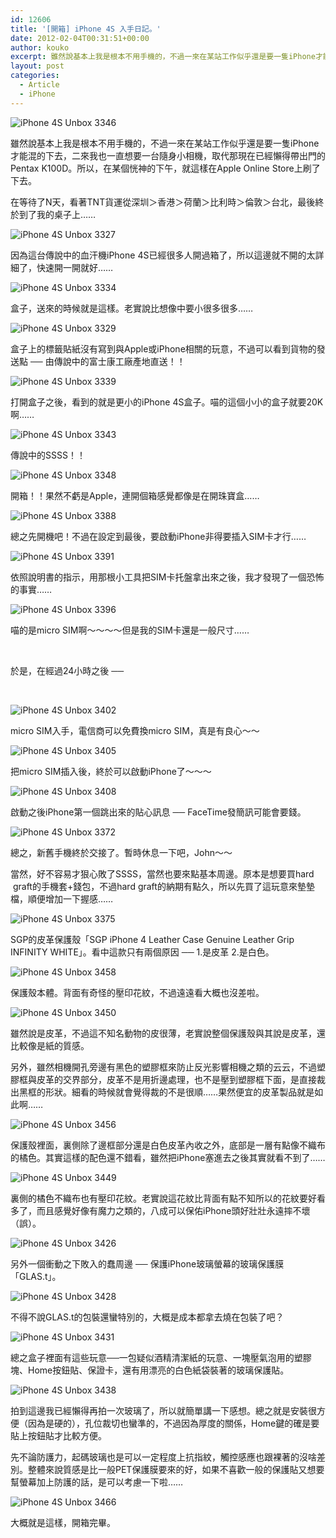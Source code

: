 ```yaml
---
id: 12606
title: '[開箱] iPhone 4S 入手日記。'
date: 2012-02-04T00:31:51+00:00
author: kouko
excerpt: 雖然說基本上我是根本不用手機的，不過一來在某站工作似乎還是要一隻iPhone才能混的下去，二來我也一直想要一台隨身小相機，取代那現在已經懶得帶出門的Pentax K100D。所以，在某個恍神的下午，就這樣在Apple Online Store上刷了下去。
layout: post
categories:
  - Article
  - iPhone
---
```

<img alt="iPhone 4S Unbox  3346"  src="/img/2012-02-04-iphone-4s-unbox-with-glast-and-sgp-iphone-4-leather-case-genuine-leather-grip/iphone4s_unbox_3346.jpg" title="iPhone 4S Unbox 3346.jpg"  />

雖然說基本上我是根本不用手機的，不過一來在某站工作似乎還是要一隻iPhone才能混的下去，二來我也一直想要一台隨身小相機，取代那現在已經懶得帶出門的Pentax K100D。所以，在某個恍神的下午，就這樣在Apple Online Store上刷了下去。

在等待了N天，看著TNT貨運從深圳＞香港＞荷蘭＞比利時＞倫敦＞台北，最後終於到了我的桌子上&hellip;&hellip;


<img alt="iPhone 4S Unbox  3327"  src="/img/2012-02-04-iphone-4s-unbox-with-glast-and-sgp-iphone-4-leather-case-genuine-leather-grip/iphone4s_unbox_3327.jpg" title="iPhone 4S Unbox 3327.jpg"  />

因為這台傳說中的血汗機iPhone 4S已經很多人開過箱了，所以這邊就不開的太詳細了，快速開一開就好&hellip;&hellip;

<img alt="iPhone 4S Unbox  3334"  src="/img/2012-02-04-iphone-4s-unbox-with-glast-and-sgp-iphone-4-leather-case-genuine-leather-grip/iphone4s_unbox_3334.jpg" title="iPhone 4S Unbox 3334.jpg"  />

盒子，送來的時候就是這樣。老實說比想像中要小很多很多&hellip;&hellip;

<img alt="iPhone 4S Unbox  3329"  src="/img/2012-02-04-iphone-4s-unbox-with-glast-and-sgp-iphone-4-leather-case-genuine-leather-grip/iphone4s_unbox_3329.jpg" title="iPhone 4S Unbox 3329.jpg"  />

盒子上的標籤貼紙沒有寫到與Apple或iPhone相關的玩意，不過可以看到貨物的發送點 ──&nbsp;由傳說中的富士康工廠產地直送！！

<img alt="iPhone 4S Unbox  3339"  src="/img/2012-02-04-iphone-4s-unbox-with-glast-and-sgp-iphone-4-leather-case-genuine-leather-grip/iphone4s_unbox_3339.jpg" title="iPhone 4S Unbox 3339.jpg"  />

打開盒子之後，看到的就是更小的iPhone 4S盒子。喵的這個小小的盒子就要20K啊&hellip;&hellip;

<img alt="iPhone 4S Unbox  3343"  src="/img/2012-02-04-iphone-4s-unbox-with-glast-and-sgp-iphone-4-leather-case-genuine-leather-grip/iphone4s_unbox_3343.jpg" title="iPhone 4S Unbox 3343.jpg"  />

<p text-align: center;">
  傳說中的SSSS！！
</p>

<img alt="iPhone 4S Unbox  3348"  src="/img/2012-02-04-iphone-4s-unbox-with-glast-and-sgp-iphone-4-leather-case-genuine-leather-grip/iphone4s_unbox_3348.jpg" title="iPhone 4S Unbox 3348.jpg"  />

開箱！！果然不虧是Apple，連開個箱感覺都像是在開珠寶盒&hellip;&hellip;

<img alt="iPhone 4S Unbox  3388"  src="/img/2012-02-04-iphone-4s-unbox-with-glast-and-sgp-iphone-4-leather-case-genuine-leather-grip/iphone4s_unbox_3388.jpg" title="iPhone 4S Unbox 3388.jpg"  />

總之先開機吧！不過在設定到最後，要啟動iPhone非得要插入SIM卡才行&hellip;&hellip;

<img alt="iPhone 4S Unbox  3391"  src="/img/2012-02-04-iphone-4s-unbox-with-glast-and-sgp-iphone-4-leather-case-genuine-leather-grip/iphone4s_unbox_3391.jpg" title="iPhone 4S Unbox 3391.jpg"  />

依照說明書的指示，用那根小工具把SIM卡托盤拿出來之後，我才發現了一個恐怖的事實&hellip;&hellip;

<img alt="iPhone 4S Unbox  3396"  src="/img/2012-02-04-iphone-4s-unbox-with-glast-and-sgp-iphone-4-leather-case-genuine-leather-grip/iphone4s_unbox_3396.jpg" title="iPhone 4S Unbox 3396.jpg"  />

喵的是micro SIM啊～～～～但是我的SIM卡還是一般尺寸&hellip;&hellip;

<p text-align: center;">
  &nbsp;
</p>

<p text-align: center;">
  於是，在經過24小時之後 ──
</p>

&nbsp;

<img alt="iPhone 4S Unbox  3402"  src="/img/2012-02-04-iphone-4s-unbox-with-glast-and-sgp-iphone-4-leather-case-genuine-leather-grip/iphone4s_unbox_3402.jpg" title="iPhone 4S Unbox 3402.jpg"  />

<p text-align: center;">
  micro SIM入手，電信商可以免費換micro SIM，真是有良心～～
</p>

<img alt="iPhone 4S Unbox  3405"  src="/img/2012-02-04-iphone-4s-unbox-with-glast-and-sgp-iphone-4-leather-case-genuine-leather-grip/iphone4s_unbox_3405.jpg" title="iPhone 4S Unbox 3405.jpg"  />

<p text-align: center;">
  把micro SIM插入後，終於可以啟動iPhone了～～～
</p>

<p text-align: center;">
  <img alt="iPhone 4S Unbox  3408"  src="/img/2012-02-04-iphone-4s-unbox-with-glast-and-sgp-iphone-4-leather-case-genuine-leather-grip/iphone4s_unbox_3408.jpg" title="iPhone 4S Unbox 3408.jpg"  />
</p>

<p text-align: center;">
  啟動之後iPhone第一個跳出來的貼心訊息 ── FaceTime發簡訊可能會要錢。
</p>

<p text-align: center;">
  <img alt="iPhone 4S Unbox  3372"  src="/img/2012-02-04-iphone-4s-unbox-with-glast-and-sgp-iphone-4-leather-case-genuine-leather-grip/iphone4s_unbox_3372.jpg" title="iPhone 4S Unbox 3372.jpg"  />
</p>

<p text-align: center;">
  總之，新舊手機終於交接了。暫時休息一下吧，John～～
</p>

當然，好不容易才狠心敗了SSSS，當然也要來點基本周邊。原本是想要買hard &nbsp;graft的手機套+錢包，不過hard graft的納期有點久，所以先買了這玩意來墊墊檔，順便增加一下握感&hellip;&hellip;

<img alt="iPhone 4S Unbox  3375"  src="/img/2012-02-04-iphone-4s-unbox-with-glast-and-sgp-iphone-4-leather-case-genuine-leather-grip/iphone4s_unbox_3375.jpg" title="iPhone 4S Unbox 3375.jpg"  />

SGP的皮革保護殼「SGP iPhone 4 Leather Case Genuine Leather Grip INFINITY WHITE」。看中這款只有兩個原因 ── 1.是皮革 2.是白色。

<img alt="iPhone 4S Unbox  3458"  src="/img/2012-02-04-iphone-4s-unbox-with-glast-and-sgp-iphone-4-leather-case-genuine-leather-grip/iphone4s_unbox_3458.jpg" title="iPhone 4S Unbox 3458.jpg"  />

保護殼本體。背面有奇怪的壓印花紋，不過遠遠看大概也沒差啦。

<img alt="iPhone 4S Unbox  3450"  src="/img/2012-02-04-iphone-4s-unbox-with-glast-and-sgp-iphone-4-leather-case-genuine-leather-grip/iphone4s_unbox_3450.jpg" title="iPhone 4S Unbox 3450.jpg"  />

雖然說是皮革，不過這不知名動物的皮很薄，老實說整個保護殼與其說是皮革，還比較像是紙的質感。

另外，雖然相機開孔旁邊有黑色的塑膠框來防止反光影響相機之類的云云，不過塑膠框與皮革的交界部分，皮革不是用折邊處理，也不是壓到塑膠框下面，是直接裁出黑框的形狀。細看的時候就會覺得裁的不是很順&hellip;&hellip;果然便宜的皮革製品就是如此啊&hellip;&hellip;

<img alt="iPhone 4S Unbox  3456"  src="/img/2012-02-04-iphone-4s-unbox-with-glast-and-sgp-iphone-4-leather-case-genuine-leather-grip/iphone4s_unbox_3456.jpg" title="iPhone 4S Unbox 3456.jpg"  />

保護殼裡面，裏側除了邊框部分還是白色皮革內收之外，底部是一層有點像不織布的橘色。其實這樣的配色還不錯看，雖然把iPhone塞進去之後其實就看不到了&hellip;&hellip;

<img alt="iPhone 4S Unbox  3449"  src="/img/2012-02-04-iphone-4s-unbox-with-glast-and-sgp-iphone-4-leather-case-genuine-leather-grip/iphone4s_unbox_3449.jpg" title="iPhone 4S Unbox 3449.jpg"  />

裏側的橘色不織布也有壓印花紋。老實說這花紋比背面有點不知所以的花紋要好看多了，而且感覺好像有魔力之類的，八成可以保佑iPhone頭好壯壯永遠摔不壞（誤）。

<img alt="iPhone 4S Unbox  3426"  src="/img/2012-02-04-iphone-4s-unbox-with-glast-and-sgp-iphone-4-leather-case-genuine-leather-grip/iphone4s_unbox_3426.jpg" title="iPhone 4S Unbox 3426.jpg"  />

另外一個衝動之下敗入的蠢周邊 ── 保護iPhone玻璃螢幕的玻璃保護膜「GLAS.t」。

<img alt="iPhone 4S Unbox  3428"  src="/img/2012-02-04-iphone-4s-unbox-with-glast-and-sgp-iphone-4-leather-case-genuine-leather-grip/iphone4s_unbox_3428.jpg" title="iPhone 4S Unbox 3428.jpg"  />

不得不說GLAS.t的包裝還蠻特別的，大概是成本都拿去燒在包裝了吧？

<img alt="iPhone 4S Unbox  3431"  src="/img/2012-02-04-iphone-4s-unbox-with-glast-and-sgp-iphone-4-leather-case-genuine-leather-grip/iphone4s_unbox_3431.jpg" title="iPhone 4S Unbox 3431.jpg"  />

總之盒子裡面有這些玩意──一包疑似酒精清潔紙的玩意、一塊壓氣泡用的塑膠塊、Home按鈕貼、保證卡，還有用漂亮的白色紙袋裝著的玻璃保護貼。

<img alt="iPhone 4S Unbox  3438"  src="/img/2012-02-04-iphone-4s-unbox-with-glast-and-sgp-iphone-4-leather-case-genuine-leather-grip/iphone4s_unbox_3438.jpg" title="iPhone 4S Unbox 3438.jpg"  />

拍到這邊我已經懶得再拍一次玻璃了，所以就簡單講一下感想。總之就是安裝很方便（因為是硬的），孔位裁切也蠻準的，不過因為厚度的關係，Home鍵的確是要貼上按鈕貼才比較方便。

先不論防護力，起碼玻璃也是可以一定程度上抗指紋，觸控感應也跟裸著的沒啥差別。整體來說質感是比一般PET保護膜要來的好，如果不喜歡一般的保護貼又想要幫螢幕加上防護的話，是可以考慮一下啦&hellip;&hellip;

<img alt="iPhone 4S Unbox  3466"  src="/img/2012-02-04-iphone-4s-unbox-with-glast-and-sgp-iphone-4-leather-case-genuine-leather-grip/iphone4s_unbox_3466.jpg" title="iPhone 4S Unbox 3466.jpg"  />

大概就是這樣，開箱完畢。
